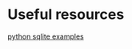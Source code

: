 # Useful resources
[python sqlite examples](https://sebastianraschka.com/Articles/2014_sqlite_in_python_tutorial.html)
